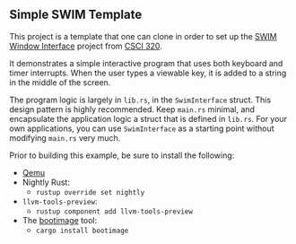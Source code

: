 ## Simple SWIM Template

This project is a template that one can clone in order to set up
the [SWIM Window Interface](https://hendrix-cs.github.io/csci320/projects/bare_metal_editor.html) project from [CSCI 320](https://hendrix-cs.github.io/csci320/).

It demonstrates a simple interactive program that uses both keyboard and timer interrupts. 
When the user types a viewable key, it is added to a string in the middle of the screen. 

The program logic is largely in `lib.rs`, in the `SwimInterface` struct. This design pattern is highly recommended. Keep `main.rs` minimal, and encapsulate the 
application logic a struct that is defined in `lib.rs`. For your own applications, you can
use `SwimInterface` as a starting point without modifying `main.rs` very much.

Prior to building this example, be sure to install the following:
* [Qemu](https://www.qemu.org/)
* Nightly Rust:
  * `rustup override set nightly`
* `llvm-tools-preview`:
  * `rustup component add llvm-tools-preview`
* The [bootimage](https://github.com/rust-osdev/bootimage) tool:
  * `cargo install bootimage`